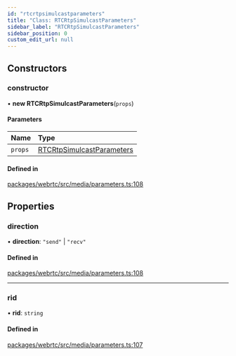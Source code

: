 ```yaml
---
id: "rtcrtpsimulcastparameters"
title: "Class: RTCRtpSimulcastParameters"
sidebar_label: "RTCRtpSimulcastParameters"
sidebar_position: 0
custom_edit_url: null
---
```


## Constructors

### constructor

• **new RTCRtpSimulcastParameters**(`props`)

#### Parameters

| Name | Type |
| :------ | :------ |
| `props` | [RTCRtpSimulcastParameters](rtcrtpsimulcastparameters.md) |

#### Defined in

[packages/webrtc/src/media/parameters.ts:108](https://github.com/shinyoshiaki/werift-webrtc/blob/8a77e73/packages/webrtc/src/media/parameters.ts#L108)

## Properties

### direction

• **direction**: ``"send"`` \| ``"recv"``

#### Defined in

[packages/webrtc/src/media/parameters.ts:108](https://github.com/shinyoshiaki/werift-webrtc/blob/8a77e73/packages/webrtc/src/media/parameters.ts#L108)

___

### rid

• **rid**: `string`

#### Defined in

[packages/webrtc/src/media/parameters.ts:107](https://github.com/shinyoshiaki/werift-webrtc/blob/8a77e73/packages/webrtc/src/media/parameters.ts#L107)
